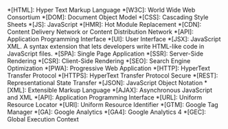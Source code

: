 *[HTML]: Hyper Text Markup Language
*[W3C]: World Wide Web Consortium
*[DOM]: Document Object Model
*[CSS]: Cascading Style Sheets
*[JS]: JavaScript
*[HMR]: Hot Module Replacement
*[CDN]: Content Delivery Network or Content Distribution Network
*[API]: Application Programming Interface
*[UI]: User Interface
*[JSX]: JavaScript XML. A syntax extension that lets developers write HTML-like code in JavaScript files.
*[SPA]: Single Page Application
*[SSR]: Server-Side Rendering
*[CSR]: Client-Side Rendering
*[SEO]: Search Engine Optimization
*[PWA]: Progressive Web Application
*[HTTP]: HyperText Transfer Protocol
*[HTTPS]: HyperText Transfer Protocol Secure
*[REST]: Representational State Transfer
*[JSON]: JavaScript Object Notation
*[XML]: Extensible Markup Language
*[AJAX]: Asynchronous JavaScript and XML
*[API]: Application Programming Interface
*[URL]: Uniform Resource Locator
*[URI]: Uniform Resource Identifier
*[GTM]: Google Tag Manager
*[GA]: Google Analytics
*[GA4]: Google Analytics 4
*[GEC]: Global Execution Context